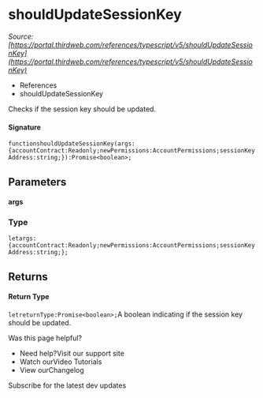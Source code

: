 # shouldUpdateSessionKey

*Source: [https://portal.thirdweb.com/references/typescript/v5/shouldUpdateSessionKey](https://portal.thirdweb.com/references/typescript/v5/shouldUpdateSessionKey)*

* References
* shouldUpdateSessionKey

Checks if the session key should be updated.

#### Signature

`functionshouldUpdateSessionKey(args:{accountContract:Readonly;newPermissions:AccountPermissions;sessionKeyAddress:string;}):Promise<boolean>;`
## Parameters

#### args

### Type

`letargs:{accountContract:Readonly;newPermissions:AccountPermissions;sessionKeyAddress:string;};`
## Returns

#### Return Type

`letreturnType:Promise<boolean>;`A boolean indicating if the session key should be updated.

Was this page helpful?

* Need help?Visit our support site
* Watch ourVideo Tutorials
* View ourChangelog

Subscribe for the latest dev updates

